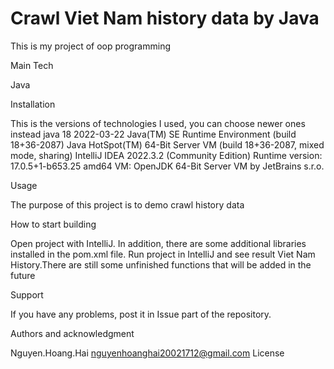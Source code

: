 # Crawl Viet Nam history data by Java 
This is my project of oop programming

Main Tech

Java

Installation

This is the versions of technologies I used, you can choose newer ones instead 
java 18 2022-03-22
Java(TM) SE Runtime Environment (build 18+36-2087)
Java HotSpot(TM) 64-Bit Server VM (build 18+36-2087, mixed mode, sharing)
IntelliJ IDEA 2022.3.2 (Community Edition)
Runtime version: 17.0.5+1-b653.25 amd64
VM: OpenJDK 64-Bit Server VM by JetBrains s.r.o.

Usage

The purpose of this project is to demo crawl history data

How to start building

Open project with IntelliJ. In addition, there are some additional libraries installed in the pom.xml file. Run project in IntelliJ and see result Viet Nam History.There are still some unfinished functions that will be added in the future

Support

If you have any problems, post it in Issue part of the repository.

Authors and acknowledgment

Nguyen.Hoang.Hai
nguyenhoanghai20021712@gmail.com
License
